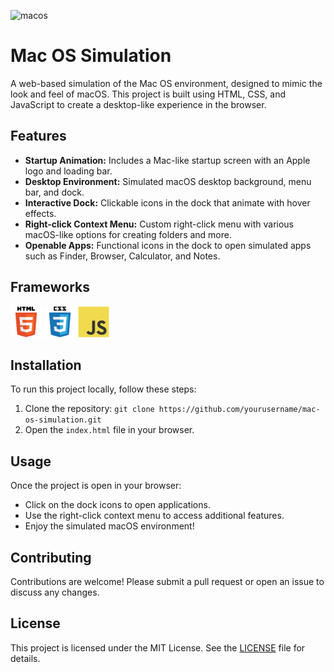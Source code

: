 ![macos](https://github.com/user-attachments/assets/f3bd34ef-042c-438e-91b5-d96e2e68cf61)
<h1>Mac OS Simulation</h1>

<p>A web-based simulation of the Mac OS environment, designed to mimic the look and feel of macOS. This project is built using HTML, CSS, and JavaScript to create a desktop-like experience in the browser.</p>

<h2>Features</h2>
<ul>
  <li><strong>Startup Animation:</strong> Includes a Mac-like startup screen with an Apple logo and loading bar.</li>
  <li><strong>Desktop Environment:</strong> Simulated macOS desktop background, menu bar, and dock.</li>
  <li><strong>Interactive Dock:</strong> Clickable icons in the dock that animate with hover effects.</li>
  <li><strong>Right-click Context Menu:</strong> Custom right-click menu with various macOS-like options for creating folders and more.</li>
  <li><strong>Openable Apps:</strong> Functional icons in the dock to open simulated apps such as Finder, Browser, Calculator, and Notes.</li>
</ul>

<h2>Frameworks</h2>
<div>
  <img src="https://raw.githubusercontent.com/devicons/devicon/master/icons/html5/html5-original-wordmark.svg" alt="HTML5" width="50" height="50">
  <img src="https://raw.githubusercontent.com/devicons/devicon/master/icons/css3/css3-original-wordmark.svg" alt="CSS3" width="50" height="50">
  <img src="https://raw.githubusercontent.com/devicons/devicon/master/icons/javascript/javascript-original.svg" alt="JavaScript" width="50" height="50">
</div>

<h2>Installation</h2>
<p>To run this project locally, follow these steps:</p>
<ol>
  <li>Clone the repository: <code>git clone https://github.com/yourusername/mac-os-simulation.git</code></li>
  <li>Open the <code>index.html</code> file in your browser.</li>
</ol>

<h2>Usage</h2>
<p>Once the project is open in your browser:</p>
<ul>
  <li>Click on the dock icons to open applications.</li>
  <li>Use the right-click context menu to access additional features.</li>
  <li>Enjoy the simulated macOS environment!</li>
</ul>

<h2>Contributing</h2>
<p>Contributions are welcome! Please submit a pull request or open an issue to discuss any changes.</p>

<h2>License</h2>
<p>This project is licensed under the MIT License. See the <a href="LICENSE">LICENSE</a> file for details.</p>
